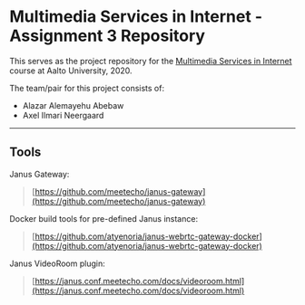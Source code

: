 # Multimedia Services in Internet - Assignment 3 Repository

This serves as the project repository for the [Multimedia Services in Internet](https://mycourses.aalto.fi/course/view.php?id=28185) course at Aalto University, 2020.

The team/pair for this project consists of:
- Alazar Alemayehu Abebaw
- Axel Ilmari Neergaard

---

## Tools

Janus Gateway:
> [https://github.com/meetecho/janus-gateway](https://github.com/meetecho/janus-gateway)

Docker build tools for pre-defined Janus instance:
> [https://github.com/atyenoria/janus-webrtc-gateway-docker](https://github.com/atyenoria/janus-webrtc-gateway-docker)

Janus VideoRoom plugin:
> [https://janus.conf.meetecho.com/docs/videoroom.html](https://janus.conf.meetecho.com/docs/videoroom.html)
